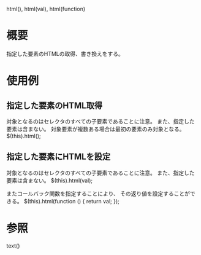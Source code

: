 html(), html(val), html(function)

# 概要
指定した要素のHTMLの取得、書き換えをする。

# 使用例
## 指定した要素のHTML取得
対象となるのはセレクタのすべての子要素であることに注意。
また、指定した要素は含まない。
対象要素が複数ある場合は最初の要素のみ対象となる。
    $(this).html();

## 指定した要素にHTMLを設定
対象となるのはセレクタのすべての子要素であることに注意。
また、指定した要素は含まない。
    $(this).html(val);

またコールバック関数を指定することにより、
その返り値を設定することができる。
    $(this).html(function () {
      return val;
    });

# 参照
text()

